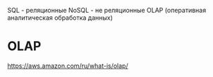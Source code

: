 SQL - реляционные
NoSQL - не реляционные
OLAP (оперативная аналитическая обработка данных)

# OLAP
https://aws.amazon.com/ru/what-is/olap/